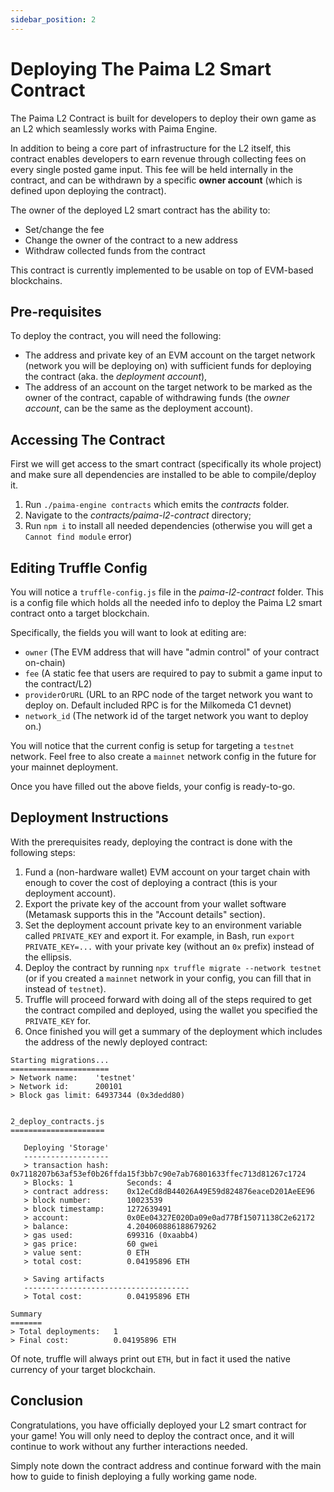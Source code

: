 ```yaml
---
sidebar_position: 2
---
```


# Deploying The Paima L2 Smart Contract

The Paima L2 Contract is built for developers to deploy their own game as an L2 which seamlessly works with Paima Engine.

In addition to being a core part of infrastructure for the L2 itself, this contract enables developers to earn revenue through collecting fees on every single posted game input. This fee will be held internally in the contract, and can be withdrawn by a specific **owner account** (which is defined upon deploying the contract).

The owner of the deployed L2 smart contract has the ability to:

- Set/change the fee
- Change the owner of the contract to a new address
- Withdraw collected funds from the contract

This contract is currently implemented to be usable on top of EVM-based blockchains.

## Pre-requisites

To deploy the contract, you will need the following:

- The address and private key of an EVM account on the target network (network you will be deploying on) with sufficient funds for deploying the contract (aka. the _deployment account_),
- The address of an account on the target network to be marked as the owner of the contract, capable of withdrawing funds (the _owner account_, can be the same as the deployment account).

## Accessing The Contract

First we will get access to the smart contract (specifically its whole project) and make sure all dependencies are installed to be able to compile/deploy it.

1. Run `./paima-engine contracts` which emits the _contracts_ folder.
2. Navigate to the _contracts/paima-l2-contract_ directory;
3. Run `npm i` to install all needed dependencies (otherwise you will get a `Cannot find module` error)

## Editing Truffle Config

You will notice a `truffle-config.js` file in the _paima-l2-contract_ folder. This is a config file which holds all the needed info to deploy the Paima L2 smart contract onto a target blockchain.

Specifically, the fields you will want to look at editing are:

- `owner` (The EVM address that will have "admin control" of your contract on-chain)
- `fee` (A static fee that users are required to pay to submit a game input to the contract/L2)
- `providerOrURL` (URL to an RPC node of the target network you want to deploy on. Default included RPC is for the Milkomeda C1 devnet)
- `network_id` (The network id of the target network you want to deploy on.)

You will notice that the current config is setup for targeting a `testnet` network. Feel free to also create a `mainnet` network config in the future for your mainnet deployment.

Once you have filled out the above fields, your config is ready-to-go.

## Deployment Instructions

With the prerequisites ready, deploying the contract is done with the following steps:

1. Fund a (non-hardware wallet) EVM account on your target chain with enough to cover the cost of deploying a contract (this is your deployment account).
2. Export the private key of the account from your wallet software (Metamask supports this in the "Account details" section).
3. Set the deployment account private key to an environment variable called `PRIVATE_KEY` and export it. For example, in Bash, run `export PRIVATE_KEY=...` with your private key (without an `0x` prefix) instead of the ellipsis.
4. Deploy the contract by running `npx truffle migrate --network testnet` (or if you created a `mainnet` network in your config, you can fill that in instead of `testnet`).
5. Truffle will proceed forward with doing all of the steps required to get the contract compiled and deployed, using the wallet you specified the `PRIVATE_KEY` for.
6. Once finished you will get a summary of the deployment which includes the address of the newly deployed contract:

```
Starting migrations...
======================
> Network name:    'testnet'
> Network id:      200101
> Block gas limit: 64937344 (0x3dedd80)


2_deploy_contracts.js
=====================

   Deploying 'Storage'
   -------------------
   > transaction hash:    0x7118207b63af53ef0b26ffda15f3bb7c90e7ab76801633ffec713d81267c1724
   > Blocks: 1            Seconds: 4
   > contract address:    0x12eCd8dB44026A49E59d824876eaceD201AeEE96
   > block number:        10023539
   > block timestamp:     1272639491
   > account:             0x0Ee04327E020Da09e0ad77Bf15071138C2e62172
   > balance:             4.204060886188679262
   > gas used:            699316 (0xaabb4)
   > gas price:           60 gwei
   > value sent:          0 ETH
   > total cost:          0.04195896 ETH

   > Saving artifacts
   -------------------------------------
   > Total cost:          0.04195896 ETH

Summary
=======
> Total deployments:   1
> Final cost:          0.04195896 ETH

```

Of note, truffle will always print out `ETH`, but in fact it used the native currency of your target blockchain.

## Conclusion

Congratulations, you have officially deployed your L2 smart contract for your game! You will only need to deploy the contract once, and it will continue to work without any further interactions needed.

Simply note down the contract address and continue forward with the main how to guide to finish deploying a fully working game node.
